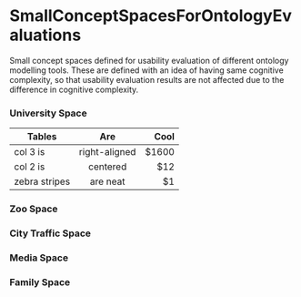# SmallConceptSpacesForOntologyEvaluations
Small concept spaces defined for usability evaluation of different ontology modelling tools. These are defined with an idea of having same cognitive complexity, so that usability evaluation results are not affected due to the difference in cognitive complexity.

### University Space

| Tables        | Are           | Cool  |
| ------------- |:-------------:| -----:|
| col 3 is      | right-aligned | $1600 |
| col 2 is      | centered      |   $12 |
| zebra stripes | are neat      |    $1 |

### Zoo Space

### City Traffic Space

### Media Space

### Family Space
